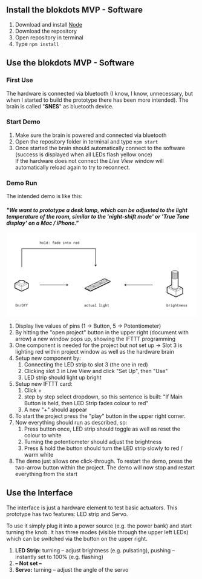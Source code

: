 
## Install the blokdots MVP - Software

1. Download and install [Node](https://nodejs.org/)
2. Download the repository
3. Open repository in terminal
4. Type ```npm install```

## Use the blokdots MVP - Software

### First Use

The hardware is connected via bluetooth (I know, I know, unnecessary, but when I started to build the prototype there has been more intended). The brain is called "**SNES**" as bluetooth device.

### Start Demo

1. Make sure the brain is powered and connected via bluetooth
2. Open the repository folder in terminal and type ```npm start```
3. Once started the brain should automatically connect to the software (success is displayed when all LEDs flash yellow once)    
If the hardware does not connect the *Live View* window will automatically reload again to try to reconnect.

### Demo Run
  
The intended demo is like this:  
#### *"We want to prototype a desk lamp, which can be adjusted to the light temperature of the room, similar to the 'night-shift mode' or 'True Tone display' on a Mac / iPhone."*

![desired setup](readme/setup.jpg)

1. Display live values of pins (1 -> Button, 5 -> Potentiometer)
2. By hitting the "open project" button in the upper right (document with arrow) a new window pops up, showing the IFTTT programming
3. One component is needed for the project but not set up -> Slot 3 is lighting red within project window as well as the hardware brain
4. Setup new component by:
   1. Connecting the LED strip to slot 3 (the one in red)
   2. Clicking slot 3 in Live View and click "Set Up", then "Use"
   3. LED strip should light up bright
5. Setup new IFTTT card:
   1. Click +
   2. step by step select dropdown, so this sentence is built: "If Main Button is held, then LED Strip fades colour to red"
   3. A new "+" should appear
6. To start the project press the "play" button in the upper right corner. 
7. Now everything should run as described, so:
   1. Press button once, LED strip should toggle as well as reset the colour to white
   2. Turning the potentiometer should adjust the brightness 
   3. Press & hold the button should turn the LED strip slowly to red / warm white
8. The demo just allows one click-through. To restart the demo, press the two-arrow button within the project. The demo will now stop and restart everything from the start



## Use the Interface

The interface is just a hardware element to test basic actuators. This prototype has two features: LED strip and Servo.  
  
To use it simply plug it into a power source (e.g. the power bank) and start turning the knob. It has three modes (visible through the upper left LEDs) which can be switched via the button on the upper right.

1. **LED Strip:** turning – adjust brightness (e.g. pulsating), pushing – instantly set to 100% (e.g. flashing)
2. **– Not set –**
3. **Servo:** turning – adjust the angle of the servo